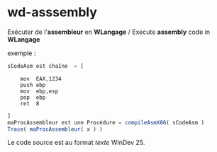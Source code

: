 # wd-asssembly
Exécuter de l'**assembleur** en **WLangage** / Execute **assembly** code in **WLangage**

exemple :
```javascript
sCodeAsm est chaîne  = [
```
```Assembly
	mov	 EAX,1234
	push ebp
	mov  ebp,esp
	pop  ebp 
	ret  8
```
```javascript
]
maProcAssembleur est une Procédure = compileAsmX86( sCodeAsm )
Trace( maProcAssembleur( x ) )
```

Le code source est au format *texte* WinDev 25.


